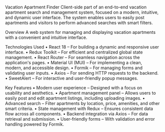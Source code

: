 Vacation Apartment Finder
Client-side part of an end-to-end vacation apartment search and management system, focused on a modern, intuitive, and dynamic user interface.
The system enables users to easily post apartments and visitors to perform advanced searches with smart filters.

Overview
A web system for managing and displaying vacation apartments with a convenient and intuitive interface.

Technologies Used
•	React 18 – For building a dynamic and responsive user interface.
•	Redux Toolkit – For efficient and centralized global state management.
•	React Router – For seamless navigation across the application's pages.
•	Material UI (MUI) – For implementing a clean, modern, and accessible design.
•	Formik – For managing forms and validating user inputs.
•	Axios – For sending HTTP requests to the backend.
•	SweetAlert – For interactive and user-friendly popup messages.

Key Features
•	Modern user experience – Designed with a focus on usability and aesthetics.
•	Apartment management panel – Allows users to easily post and edit apartment listings, including uploading images.
•	Advanced search – Filter apartments by location, price, amenities, and other smart criteria.
•	State management with Redux – Ensures consistent data flow across all components.
•	Backend integration via Axios – For data retrieval and submission.
•	User-friendly forms – With validation and error handling powered by Formik.
 
